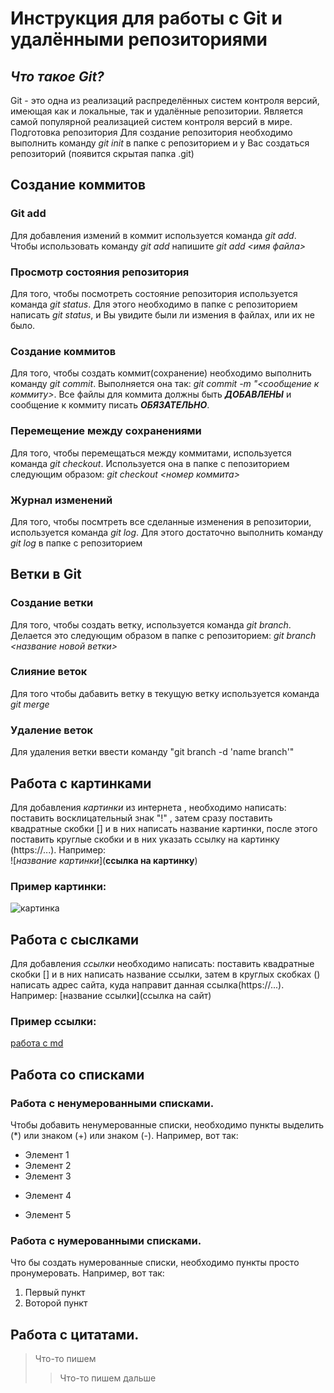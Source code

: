 # Инструкция для работы с Git и удалёнными репозиториями

## *Что такое Git?*
Git - это одна из реализаций распределённых систем контроля версий, имеющая как и локальные, так и удалённые репозитории. Является самой популярной реализацией систем контроля версий в мире.
Подготовка репозитория
Для создание репозитория необходимо выполнить команду *git init*  в папке с репозиторием и у Вас создаться репозиторий (появится скрытая папка .git)

## Создание коммитов

### Git add
Для добавления измений в коммит используется команда *git add*. Чтобы использовать команду *git add* напишите *git add <имя файла>*

### Просмотр состояния репозитория
Для того, чтобы посмотреть состояние репозитория используется команда *git status*. Для этого необходимо в папке с репозиторием написать *git status*, и Вы увидите были ли измения в файлах, или их не было.

### Создание коммитов
Для того, чтобы создать коммит(сохранение) необходимо выполнить команду *git commit*. Выполняется она так: *git commit -m "<сообщение к коммиту>*. Все файлы для коммита должны быть ***ДОБАВЛЕНЫ*** и сообщение к коммиту писать ***ОБЯЗАТЕЛЬНО***.

### Перемещение между сохранениями
Для того, чтобы перемещаться между коммитами, используется команда *git checkout*. Используется она в папке с пепозиторием следующим образом: *git checkout <номер коммита>*

### Журнал изменений
Для того, чтобы посмтреть все сделанные изменения в репозитории, используется команда *git log*. Для этого достаточно выполнить команду *git log* в папке с репозиторием

## Ветки в Git

### Создание ветки

Для того, чтобы создать ветку, используется команда *git branch*. Делается это следующим образом в папке с репозиторием: *git branch <название новой ветки>*

### Слияние веток

Для того чтобы дабавить ветку в текущую ветку используется команда *git merge <name branch>*

### Удаление веток
Для удаления ветки ввести команду "git branch -d 'name branch'"

## Работа с картинками 

Для добавления *картинки* из интернета , необходимо написать:
 поставить восклицательный знак "!" , затем сразу поставить квадратные скобки [] и в них написать название картинки, после этого поставить круглые скобки и в них указать ссылку на картинку (https://...). Например:  
![*название картинки*](**ссылка на картинку**)

### Пример картинки:
![картинка](https://klike.net/uploads/posts/2020-06/1591253681_1.jpg)


## Работа с сыслками
Для добавления *ссылки* необходимо написать: поставить квадратные скобки [] и в них написать название ссылки, затем в круглых скобках () написать адрес сайта, куда направит данная ссылка(https://...). Например: [название ссылки](ссылка на сайт)

### Пример ссылки:
[работа с md](https://gist.github.com/Jekins/2bf2d0638163f1294637)

## Работа со списками

### Работа с ненумерованными списками.

Чтобы добавить ненумерованные списки, необходимо пункты выделить (*) или знаком (+) или знаком (-). Например, вот так:
* Элемент 1
* Элемент 2
* Элемент 3
+ Элемент 4
- Элемент 5


### Работа с нумерованными списками.

Что бы создать нумерованные списки, необходимо пункты просто пронумеровать. Например, вот так:
1. Первый пункт
2. Воторой пункт

## Работа с цитатами.

> Что-то пишем
>> Что-то пишем дальше